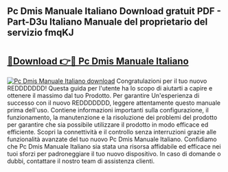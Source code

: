 ## Pc Dmis Manuale Italiano Download gratuit PDF - Part-D3u Italiano Manuale del proprietario del servizio fmqKJ

# <h2><a href="http://dfflx5b.blite.top/?on=Pc+Dmis+Manuale+Italiano">🔗Download 👉🔴 Pc Dmis Manuale Italiano</a></h2>

[![Pc Dmis Manuale Italiano download](https://i.imgur.com/lujVjoI.png)](http://dfflx5b.blite.top/?on=Pc+Dmis+Manuale+Italiano)
Congratulazioni per il tuo nuovo REDDDDDDD! Questa guida per l'utente ha lo scopo di aiutarti a capire e ottenere il massimo dal tuo Prodotto. Per garantire Un'esperienza di successo con il nuovo REDDDDDDD, leggere attentamente questo manuale prima dell'uso. Contiene informazioni importanti sulla configurazione, il funzionamento, la manutenzione e la risoluzione dei problemi del prodotto per garantire che sia possibile utilizzare il prodotto in modo efficace ed efficiente. Scopri la connettività e il controllo senza interruzioni grazie alle funzionalità avanzate del tuo nuovo Pc Dmis Manuale Italiano. Confidiamo che Pc Dmis Manuale Italiano sia stata una risorsa affidabile ed efficace nei tuoi sforzi per padroneggiare il tuo nuovo dispositivo. In caso di domande o dubbi, contattare il nostro team di assistenza clienti.
